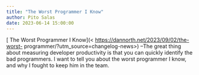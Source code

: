 ```yaml
---
title: "The Worst Programmer I Know"
author: Pito Salas
date: 2023-06-14 15:00:00
---
```



[ The Worst Programmer I Know](< https://dannorth.net/2023/09/02/the-worst-
programmer/?utm_source=changelog-news>) –The great thing about measuring
developer productivity is that you can quickly identify the bad programmers. I
want to tell you about the worst programmer I know, and why I fought to keep
him in the team.



